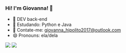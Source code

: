 ### Hi! I'm Giovanna! 👋


- 🔭 DEV back-end
- 🌱 Estudando: Python e Java 
- 💬 Contate-me: giovanna_hipolito2017@outlook.com
- 😄 Pronouns: ela/dela

<div> 
  <a href="https://instagram.com/ametista_hf" target="_blank"><img src="https://img.shields.io/badge/-Instagram-%23E4405F?style=for-the-badge&logo=instagram&logoColor=white" target="_blank"></a>
  <a href="https://www.linkedin.com/in/giovannahipolito" target="_blank"><img src="https://img.shields.io/badge/-LinkedIn-%230077B5?style=for-the-badge&logo=linkedin&logoColor=white" target="_blank"></a> 
  
</div>
